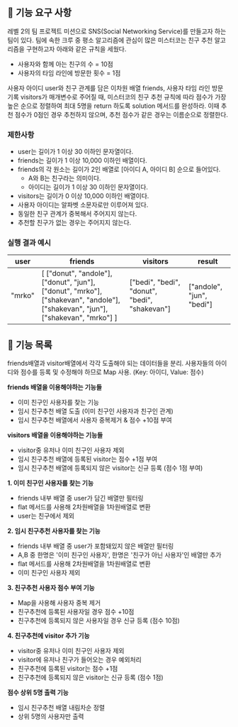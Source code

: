 ## 🚀 기능 요구 사항

레벨 2의 팀 프로젝트 미션으로 SNS(Social Networking Service)를 만들고자 하는 팀이 있다. 팀에 속한 크루 중 평소 알고리즘에 관심이 많은 미스터코는 친구 추천 알고리즘을 구현하고자 아래와 같은 규칙을 세웠다.

- 사용자와 함께 아는 친구의 수 = 10점
- 사용자의 타임 라인에 방문한 횟수 = 1점

사용자 아이디 user와 친구 관계를 담은 이차원 배열 friends, 사용자 타임 라인 방문 기록 visitors가 매개변수로 주어질 때, 미스터코의 친구 추천 규칙에 따라 점수가 가장 높은 순으로 정렬하여 최대 5명을 return 하도록 solution 메서드를 완성하라. 이때 추천 점수가 0점인 경우 추천하지 않으며, 추천 점수가 같은 경우는 이름순으로 정렬한다.

### 제한사항

- user는 길이가 1 이상 30 이하인 문자열이다.
- friends는 길이가 1 이상 10,000 이하인 배열이다.
- friends의 각 원소는 길이가 2인 배열로 [아이디 A, 아이디 B] 순으로 들어있다.
  - A와 B는 친구라는 의미이다.
  - 아이디는 길이가 1 이상 30 이하인 문자열이다.
- visitors는 길이가 0 이상 10,000 이하인 배열이다.
- 사용자 아이디는 알파벳 소문자로만 이루어져 있다.
- 동일한 친구 관계가 중복해서 주어지지 않는다.
- 추천할 친구가 없는 경우는 주어지지 않는다.

### 실행 결과 예시

| user   | friends                                                                                                                         | visitors                                      | result                    |
| ------ | ------------------------------------------------------------------------------------------------------------------------------- | --------------------------------------------- | ------------------------- |
| "mrko" | [ ["donut", "andole"], ["donut", "jun"], ["donut", "mrko"], ["shakevan", "andole"], ["shakevan", "jun"], ["shakevan", "mrko"] ] | ["bedi", "bedi", "donut", "bedi", "shakevan"] | ["andole", "jun", "bedi"] |

## 📜 기능 목록

friends배열과 visitor배열에서 각각 도출해야 되는 데이터들을 분리.
사용자들의 아이디와 점수를 등록 및 수정해야 하므로 Map 사용. (Key: 아이디, Value: 점수)

**friends 배열을 이용해야하는 기능들**

- 이미 친구인 사용자를 찾는 기능
- 임시 친구추천 배열 도출 (이미 친구인 사용자과 친구인 관계)
- 임시 친구추천 배열에서 사용자 중복제거 & 점수 +10점 부여

**visitors 배열을 이용해야하는 기능들**

- visitor중 유저나 이미 친구인 사용자 제외
- 임시 친구추천 배열에 등록된 visitor는 점수 +1점 부여
- 임시 친구추천 배열에 등록되지 않은 visitor는 신규 등록 (점수 1점 부여)

**1. 이미 친구인 사용자를 찾는 기능**

- friends 내부 배열 중 user가 담긴 배열만 필터링
- flat 메서드를 사용해 2차원배열을 1차원배열로 변환
- user는 친구에서 제외

**2. 임시 친구추천 사용자를 찾는 기능**

- friends 내부 배열 중 user가 포함돼있지 않은 배열만 필터링
- A,B 중 한명은 '이미 친구인 사용자', 한명은 '친구가 아닌 사용자'인 배열만 추가
- flat 메서드를 사용해 2차원배열을 1차원배열로 변환
- 이미 친구인 사용자 제외

**3. 친구추천 사용자 점수 부여 기능**

- Map을 사용해 사용자 중복 제거
- 친구추천에 등록된 사용자일 경우 점수 +10점
- 친구추천에 등록되지 않은 사용자일 경우 신규 등록 (점수 10점)

**4. 친구추천에 visitor 추가 기능**

- visitor중 유저나 이미 친구인 사용자 제외
- visitor에 유저나 친구가 들어오는 경우 예외처리
- 친구추천에 등록된 visitor는 점수 +1점
- 친구추천에 등록되지 않은 visitor는 신규 등록 (점수 1점)

**점수 상위 5명 출력 기능**

- 임시 친구추천 배열 내림차순 정렬
- 상위 5명의 사용자만 출력

